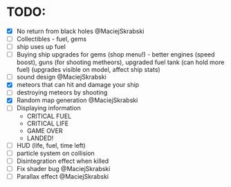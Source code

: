 # TODO:
- [x] No return from black holes @MaciejSkrabski
- [ ] Collectibles - fuel, gems
- [ ] ship uses up fuel
- [ ] Buying ship upgrades for gems (shop menu!) - better engines (speed boost), guns (for shooting metheors), upgraded fuel tank (can hold more fuel) (upgrades visible on model, affect ship stats)
- [ ] sound design @MaciejSkrabski
- [x] meteors that can hit and damage your ship
- [ ] destroying meteors by shooting
- [x] Random map generation @MaciejSkrabski
- [ ] Displaying information 
  - CRITICAL FUEL
  - CRITICAL LIFE
  - GAME OVER
  - LANDED!
- [ ] HUD (life, fuel, time left)
- [ ] particle system on collision
- [ ] Disintegration effect when killed
- [ ] Fix shader bug @MaciejSkrabski
- [ ] Parallax effect @MaciejSkrabski
